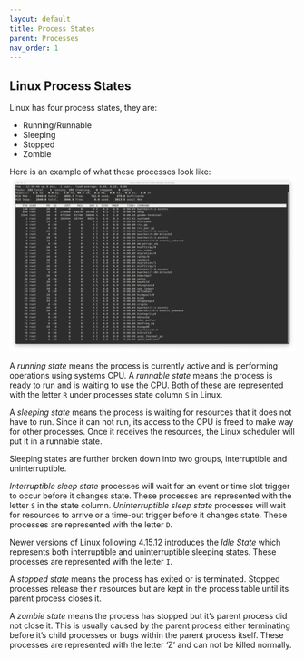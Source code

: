 ```yaml
---
layout: default
title: Process States
parent: Processes
nav_order: 1
---
```


## Linux Process States

Linux has four process states, they are:
* Running/Runnable
* Sleeping
* Stopped
* Zombie

Here is an example of what these processes look like:
![Screen shot of list of processes](../images/processes/top_1.png "Top command output")

A _running state_ means the process is currently active and is performing operations using systems CPU. A _runnable state_ means the process is ready to run and is waiting to use the CPU. Both of these are represented with the letter `R` under processes state column `S` in Linux.

A _sleeping state_ means the process is waiting for resources that it does not have to run. Since it can not run, its access to the CPU is freed to make way for other processes. Once it receives the resources, the Linux scheduler will put it in a runnable state.

Sleeping states are further broken down into two groups, interruptible and uninterruptible.

_Interruptible sleep state_ processes will wait for an event or time slot trigger to occur before it changes state. These processes are represented with the letter `S` in the state column.
_Uninterruptible sleep state_ processes will wait for resources to arrive or a time-out trigger before it changes state. These processes are represented with the letter `D`.

Newer versions of Linux following 4.15.12 introduces the _Idle State_ which represents both interruptible and uninterruptible sleeping states. These processes are represented with the letter `I`.

A _stopped state_ means the process has exited or is terminated. Stopped processes release their resources but are kept in the process table until its parent process closes it.

A _zombie state_ means the process has stopped but it’s parent process did not close it. This is usually caused by the parent process either terminating before it’s child processes or bugs within the parent process itself. These processes are represented with the letter ‘Z’ and can not be killed normally.
